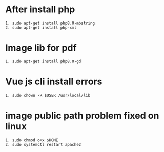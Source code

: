 # After install php
    1. sudo apt-get install php8.0-mbstring
    2. sudo apt-get install php-xml

# Image lib for pdf
    1. sudo apt-get install php8.0-gd


# Vue js cli install errors
    1. sudo chown -R $USER /usr/local/lib


# image public path problem fixed on linux
    1. sudo chmod o+x $HOME
    2. sudo systemctl restart apache2
